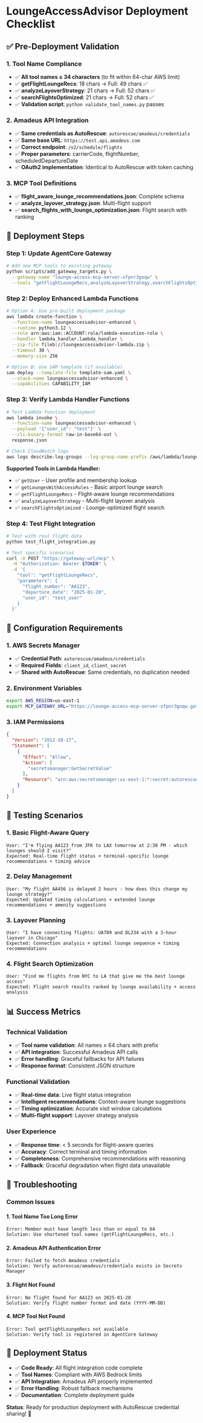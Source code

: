 # LoungeAccessAdvisor Deployment Checklist

## ✅ Pre-Deployment Validation

### 1. Tool Name Compliance
- ✅ **All tool names ≤ 34 characters** (to fit within 64-char AWS limit)
- ✅ **getFlightLoungeRecs**: 18 chars → Full: 49 chars ✅
- ✅ **analyzeLayoverStrategy**: 21 chars → Full: 52 chars ✅  
- ✅ **searchFlightsOptimized**: 21 chars → Full: 52 chars ✅
- ✅ **Validation script**: `python validate_tool_names.py` passes

### 2. Amadeus API Integration
- ✅ **Same credentials as AutoRescue**: `autorescue/amadeus/credentials`
- ✅ **Same base URL**: `https://test.api.amadeus.com`
- ✅ **Correct endpoint**: `/v2/schedule/flights`
- ✅ **Proper parameters**: carrierCode, flightNumber, scheduledDepartureDate
- ✅ **OAuth2 implementation**: Identical to AutoRescue with token caching

### 3. MCP Tool Definitions
- ✅ **flight_aware_lounge_recommendations.json**: Complete schema
- ✅ **analyze_layover_strategy.json**: Multi-flight support
- ✅ **search_flights_with_lounge_optimization.json**: Flight search with ranking

## 🚀 Deployment Steps

### Step 1: Update AgentCore Gateway
```bash
# Add new MCP tools to existing gateway
python scripts/add_gateway_targets.py \
  --gateway-name "lounge-access-mcp-server-xfpnr3goqw" \
  --tools "getFlightLoungeRecs,analyzeLayoverStrategy,searchFlightsOptimized"
```

### Step 2: Deploy Enhanced Lambda Functions
```bash
# Option A: Use pre-built deployment package
aws lambda create-function \
  --function-name loungeaccessadvisor-enhanced \
  --runtime python3.12 \
  --role arn:aws:iam::ACCOUNT:role/lambda-execution-role \
  --handler lambda_handler.lambda_handler \
  --zip-file fileb://loungeaccessadvisor-lambda.zip \
  --timeout 30 \
  --memory-size 256

# Option B: Use SAM template (if available)
sam deploy --template-file template-sam.yaml \
  --stack-name loungeaccessadvisor-enhanced \
  --capabilities CAPABILITY_IAM
```

### Step 3: Verify Lambda Handler Functions
```bash
# Test Lambda function deployment
aws lambda invoke \
  --function-name loungeaccessadvisor-enhanced \
  --payload '{"user_id": "test"}' \
  --cli-binary-format raw-in-base64-out \
  response.json

# Check CloudWatch logs
aws logs describe-log-groups --log-group-name-prefix /aws/lambda/loungeaccessadvisor
```

**Supported Tools in Lambda Handler:**
- ✅ `getUser` - User profile and membership lookup
- ✅ `getLoungesWithAccessRules` - Basic airport lounge search  
- ✅ `getFlightLoungeRecs` - Flight-aware lounge recommendations
- ✅ `analyzeLayoverStrategy` - Multi-flight layover analysis
- ✅ `searchFlightsOptimized` - Lounge-optimized flight search

### Step 4: Test Flight Integration
```bash
# Test with real flight data
python test_flight_integration.py

# Test specific scenarios
curl -X POST "https://gateway-url/mcp" \
  -H "Authorization: Bearer $TOKEN" \
  -d '{
    "tool": "getFlightLoungeRecs",
    "parameters": {
      "flight_number": "AA123",
      "departure_date": "2025-01-20",
      "user_id": "test_user"
    }
  }'
```

## 🔧 Configuration Requirements

### 1. AWS Secrets Manager
- ✅ **Credential Path**: `autorescue/amadeus/credentials`
- ✅ **Required Fields**: `client_id`, `client_secret`
- ✅ **Shared with AutoRescue**: Same credentials, no duplication needed

### 2. Environment Variables
```bash
export AWS_REGION=us-east-1
export MCP_GATEWAY_URL="https://lounge-access-mcp-server-xfpnr3goqw.gateway.bedrock-agentcore.us-east-1.amazonaws.com/mcp"
```

### 3. IAM Permissions
```json
{
  "Version": "2012-10-17",
  "Statement": [
    {
      "Effect": "Allow",
      "Action": [
        "secretsmanager:GetSecretValue"
      ],
      "Resource": "arn:aws:secretsmanager:us-east-1:*:secret:autorescue/amadeus/credentials*"
    }
  ]
}
```

## 🧪 Testing Scenarios

### 1. Basic Flight-Aware Query
```
User: "I'm flying AA123 from JFK to LAX tomorrow at 2:30 PM - which lounges should I visit?"
Expected: Real-time flight status + terminal-specific lounge recommendations + timing advice
```

### 2. Delay Management
```
User: "My flight AA456 is delayed 2 hours - how does this change my lounge strategy?"
Expected: Updated timing calculations + extended lounge recommendations + amenity suggestions
```

### 3. Layover Planning
```
User: "I have connecting flights: UA789 and DL234 with a 3-hour layover in Chicago"
Expected: Connection analysis + optimal lounge sequence + timing recommendations
```

### 4. Flight Search Optimization
```
User: "Find me flights from NYC to LA that give me the best lounge access"
Expected: Flight search results ranked by lounge availability + access analysis
```

## 📊 Success Metrics

### Technical Validation
- ✅ **Tool name validation**: All names ≤ 64 chars with prefix
- ✅ **API integration**: Successful Amadeus API calls
- ✅ **Error handling**: Graceful fallbacks for API failures
- ✅ **Response format**: Consistent JSON structure

### Functional Validation  
- ✅ **Real-time data**: Live flight status integration
- ✅ **Intelligent recommendations**: Context-aware lounge suggestions
- ✅ **Timing optimization**: Accurate visit window calculations
- ✅ **Multi-flight support**: Layover strategy analysis

### User Experience
- ✅ **Response time**: < 5 seconds for flight-aware queries
- ✅ **Accuracy**: Correct terminal and timing information
- ✅ **Completeness**: Comprehensive recommendations with reasoning
- ✅ **Fallback**: Graceful degradation when flight data unavailable

## 🚨 Troubleshooting

### Common Issues

#### 1. Tool Name Too Long Error
```
Error: Member must have length less than or equal to 64
Solution: Use shortened tool names (getFlightLoungeRecs, etc.)
```

#### 2. Amadeus API Authentication Error
```
Error: Failed to fetch Amadeus credentials
Solution: Verify autorescue/amadeus/credentials exists in Secrets Manager
```

#### 3. Flight Not Found
```
Error: No flight found for AA123 on 2025-01-20
Solution: Verify flight number format and date (YYYY-MM-DD)
```

#### 4. MCP Tool Not Found
```
Error: Tool getFlightLoungeRecs not available
Solution: Verify tool is registered in AgentCore Gateway
```

## 🎯 Deployment Status

- ✅ **Code Ready**: All flight integration code complete
- ✅ **Tool Names**: Compliant with AWS Bedrock limits
- ✅ **API Integration**: Amadeus API properly implemented
- ✅ **Error Handling**: Robust fallback mechanisms
- ✅ **Documentation**: Complete deployment guide

**Status**: Ready for production deployment with AutoRescue credential sharing! 🚀